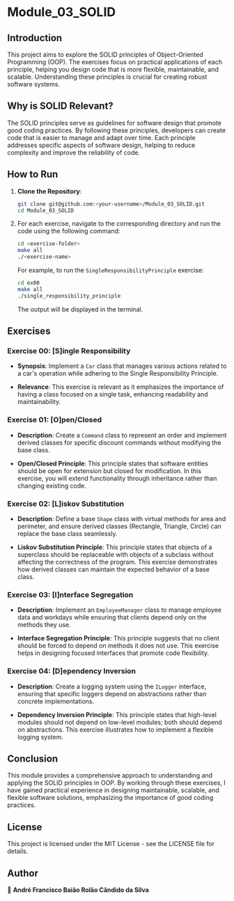 # Module_03_SOLID

## Introduction

This project aims to explore the SOLID principles of Object-Oriented Programming (OOP). The exercises focus on practical applications of each principle, helping you design code that is more flexible, maintainable, and scalable. Understanding these principles is crucial for creating robust software systems.

## Why is SOLID Relevant?

The SOLID principles serve as guidelines for software design that promote good coding practices. By following these principles, developers can create code that is easier to manage and adapt over time. Each principle addresses specific aspects of software design, helping to reduce complexity and improve the reliability of code.

## How to Run

1. **Clone the Repository**:  
   ```sh
   git clone git@github.com:<your-username>/Module_03_SOLID.git
   cd Module_03_SOLID

2. For each exercise, navigate to the corresponding directory and run the code using the following command:
   ```sh
   cd <exercise-folder>
   make all
   ./<exercise-name>
   ```
    For example, to run the `SingleResponsibilityPrinciple` exercise:
    ```sh
    cd ex00
    make all
    ./single_responsibility_principle
    ```
    The output will be displayed in the terminal.

## Exercises

### Exercise 00: [S]ingle Responsibility

- **Synopsis**: Implement a `Car` class that manages various actions related to a car's operation while adhering to the Single Responsibility Principle.

- **Relevance**: This exercise is relevant as it emphasizes the importance of having a class focused on a single task, enhancing readability and maintainability.

### Exercise 01: [O]pen/Closed

- **Description**: Create a `Command` class to represent an order and implement derived classes for specific discount commands without modifying the base class.

- **Open/Closed Principle**: This principle states that software entities should be open for extension but closed for modification. In this exercise, you will extend functionality through inheritance rather than changing existing code.

### Exercise 02: [L]iskov Substitution

- **Description**: Define a base `Shape` class with virtual methods for area and perimeter, and ensure derived classes (Rectangle, Triangle, Circle) can replace the base class seamlessly.

- **Liskov Substitution Principle**: This principle states that objects of a superclass should be replaceable with objects of a subclass without affecting the correctness of the program. This exercise demonstrates how derived classes can maintain the expected behavior of a base class.

### Exercise 03: [I]nterface Segregation

- **Description**: Implement an `EmployeeManager` class to manage employee data and workdays while ensuring that clients depend only on the methods they use.

- **Interface Segregation Principle**: This principle suggests that no client should be forced to depend on methods it does not use. This exercise helps in designing focused interfaces that promote code flexibility.

### Exercise 04: [D]ependency Inversion

- **Description**: Create a logging system using the `ILogger` interface, ensuring that specific loggers depend on abstractions rather than concrete implementations.

- **Dependency Inversion Principle**: This principle states that high-level modules should not depend on low-level modules; both should depend on abstractions. This exercise illustrates how to implement a flexible logging system.

## Conclusion

This module provides a comprehensive approach to understanding and applying the SOLID principles in OOP. By working through these exercises, I have gained practical experience in designing maintainable, scalable, and flexible software solutions, emphasizing the importance of good coding practices.

## License

This project is licensed under the MIT License - see the LICENSE file for details.

## Author

👤 **André Francisco Baião Rolão Cândido da Silva**



